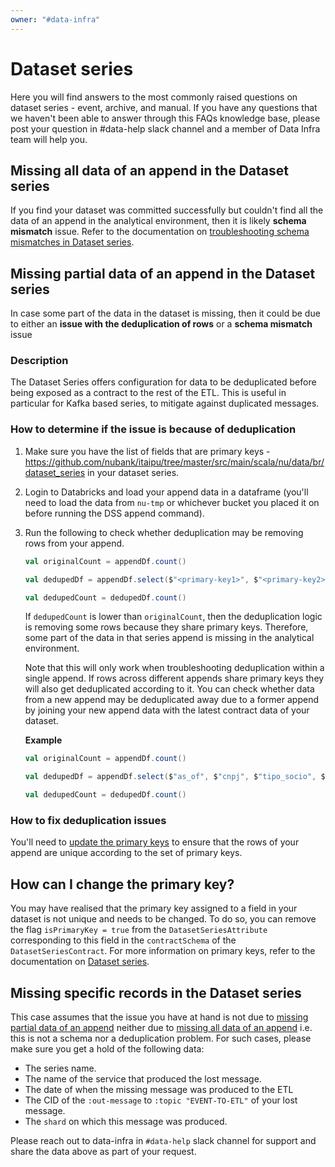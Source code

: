```yaml
---
owner: "#data-infra"
---
```


# Dataset series

Here you will find answers to the most commonly raised questions on dataset series - event, archive, and manual. If you have any questions that we haven't been able to answer through this FAQs knowledge base, please post your question in #data-help slack channel and a member of Data Infra team will help you.

## Missing all data of an append in the Dataset series

If you find your dataset was committed successfully but couldn't find all the data of an append in the analytical environment, then it is likely **schema mismatch** issue. Refer to the documentation on [troubleshooting schema mismatches in Dataset series](https://github.com/nubank/data-platform-docs/blob/master/data-users/etl_users/dataset_series.md#troubleshooting-dataset-series-schema-mismatches).

## Missing partial data of an append in the Dataset series

In case some part of the data in the dataset is missing, then it could be due to either an **issue with the deduplication of rows** or a **schema mismatch** issue

### Description

The Dataset Series offers configuration for data to be deduplicated before being exposed as a contract to the rest of the ETL. This is useful in particular for Kafka based series, to mitigate against duplicated messages.

### How to determine if the issue is because of deduplication

1. Make sure you have the list of fields that are primary keys - https://github.com/nubank/itaipu/tree/master/src/main/scala/nu/data/br/dataset_series in your dataset series.

1. Login to Databricks and load your append data in a dataframe (you'll need to load the data from `nu-tmp` or whichever bucket you placed it on before running the DSS append command).

1. Run the following to check whether deduplication may be removing rows from your append.

    ```scala
    val originalCount = appendDf.count()
    
    val dedupedDf = appendDf.select($"<primary-key1>", $"<primary-key2>", $"<primary-key>",).distinct()

    val dedupedCount = dedupedDf.count()
    ```
    
    If `dedupedCount` is lower than `originalCount`, then the deduplication logic is removing some rows because they share primary keys. Therefore, some part of the data in that series append is missing in the analytical environment.

    Note that this will only work when troubleshooting deduplication within a single append. If rows across different appends share primary keys they will also get deduplicated according to it. You can check whether data from a new append may be deduplicated away due to a former append by joining your new append data with the latest contract data of your dataset.

    **Example**
    
    ```scala
    val originalCount = appendDf.count()
    
    val dedupedDf = appendDf.select($"as_of", $"cnpj", $"tipo_socio", $"cnpj_cpf_socio").distinct()
    
    val dedupedCount = dedupedDf.count()
    ```
    
### How to fix deduplication issues

You'll need to [update the primary keys](#how-can-i-change-the-primary-key) to ensure that the rows of your append are unique according to the set of primary keys.

## How can I change the primary key?

You may have realised that the primary key assigned to a field in your dataset is not unique and needs to be changed. To do so, you can remove the flag `isPrimaryKey = true` from the `DatasetSeriesAttribute` corresponding to this field in the `contractSchema` of the `DatasetSeriesContract`. For more information on primary keys, refer to the documentation on [Dataset series](https://github.com/nubank/data-platform-docs/blob/e17ce316f92d0fb5078325387e3d007119bdabad/data-users/etl_users/dataset_series.md#rename-attributes).

## Missing specific records in the Dataset series

This case assumes that the issue you have at hand is not due to [missing partial data of an append](#missing-partial-data-of-an-append-in-the-dataset-series) neither due to [missing all data of an append](#missing-all-data-of-an-append-in-the-dataset-series) i.e. this is not a schema nor a deduplication problem. For such cases, please make sure you get a hold of the following data:
- The series name.
- The name of the service that produced the lost message.
- The date of when the missing message was produced to the ETL
- The CID of the `:out-message` to `:topic "EVENT-TO-ETL"` of your lost message.
- The `shard` on which this message was produced.

Please reach out to data-infra in `#data-help` slack channel for support and share the data above as part of your request.
